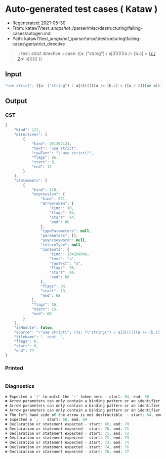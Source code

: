 # Auto-generated test cases ( Kataw )
- Regenerated: 2021-05-30
- From: kataw7/test\__snapshot__/parser/misc/destructuring/failing-cases/autogen.md
- Path: kataw7/test\__snapshot__\parser\misc\destructuring\failing-cases\gen\strict_directive
> :: test: strict directive
> :: case: ({a: ("string") / a[3](((((a /= [b.c] = ([x / 2]()=> a)))))) })
## Input

`````js
"use strict"; ({a: ("string") / a[3](((((a /= [b.c] = ([x / 2]()=> a)))))) })
`````
## Output

### CST

```javascript
{
    "kind": 122,
    "directives": [
        {
            "kind": 201392131,
            "text": "use strict",
            "rawText": "\"use strict\"",
            "flags": 96,
            "start": 0,
            "end": 12
        }
    ],
    "statements": [
        {
            "kind": 120,
            "expression": {
                "kind": 271,
                "arrowToken": {
                    "kind": 10,
                    "flags": 64,
                    "start": 64,
                    "end": 66
                },
                "typeParameters": null,
                "parameters": [],
                "asyncKeyword": null,
                "returnType": null,
                "contents": {
                    "kind": 134299649,
                    "text": "a",
                    "rawText": "a",
                    "flags": 96,
                    "start": 66,
                    "end": 68
                },
                "flags": 34,
                "start": 13,
                "end": 68
            },
            "flags": 16,
            "start": 13,
            "end": 68
        }
    ],
    "isModule": false,
    "source": "\"use strict\"; ({a: (\"string\") / a[3](((((a /= [b.c] = ([x / 2]()=> a)))))) })",
    "fileName": "__root__",
    "flags": 0,
    "start": 0,
    "end": 77
}
```

### Printed

```javascript

```

### Diagnostics

```javascript
✖ Expected a ')' to match the '(' token here - start: 64, end: 66
✖ Arrow parameters can only contain a binding pattern or an identifier - start: 39, end: 66
✖ Arrow parameters can only contain a binding pattern or an identifier - start: 38, end: 66
✖ Arrow parameters can only contain a binding pattern or an identifier - start: 37, end: 66
✖ The left hand side of the arrow is not destructible  - start: 64, end: 66
✖ Expected a `;` - start: 68, end: 69
✖ Declaration or statement expected - start: 69, end: 70
✖ Declaration or statement expected - start: 70, end: 71
✖ Declaration or statement expected - start: 71, end: 72
✖ Declaration or statement expected - start: 72, end: 73
✖ Declaration or statement expected - start: 73, end: 74
✖ Declaration or statement expected - start: 74, end: 76
✖ Declaration or statement expected - start: 76, end: 77

```


